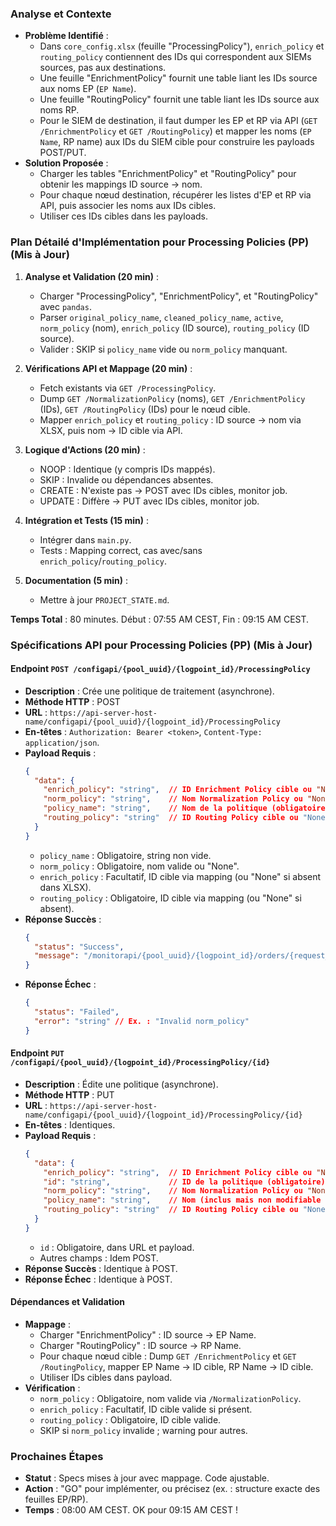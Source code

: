 ### Analyse et Contexte
- **Problème Identifié** :
  - Dans `core_config.xlsx` (feuille "ProcessingPolicy"), `enrich_policy` et `routing_policy` contiennent des IDs qui correspondent aux SIEMs sources, pas aux destinations.
  - Une feuille "EnrichmentPolicy" fournit une table liant les IDs source aux noms EP (`EP Name`).
  - Une feuille "RoutingPolicy" fournit une table liant les IDs source aux noms RP.
  - Pour le SIEM de destination, il faut dumper les EP et RP via API (`GET /EnrichmentPolicy` et `GET /RoutingPolicy`) et mapper les noms (`EP Name`, RP name) aux IDs du SIEM cible pour construire les payloads POST/PUT.
- **Solution Proposée** :
  - Charger les tables "EnrichmentPolicy" et "RoutingPolicy" pour obtenir les mappings ID source → nom.
  - Pour chaque nœud destination, récupérer les listes d'EP et RP via API, puis associer les noms aux IDs cibles.
  - Utiliser ces IDs cibles dans les payloads.

### Plan Détailé d'Implémentation pour Processing Policies (PP) (Mis à Jour)
1. **Analyse et Validation (20 min)** :
   - Charger "ProcessingPolicy", "EnrichmentPolicy", et "RoutingPolicy" avec `pandas`.
   - Parser `original_policy_name`, `cleaned_policy_name`, `active`, `norm_policy` (nom), `enrich_policy` (ID source), `routing_policy` (ID source).
   - Valider : SKIP si `policy_name` vide ou `norm_policy` manquant.

2. **Vérifications API et Mappage (20 min)** :
   - Fetch existants via `GET /ProcessingPolicy`.
   - Dump `GET /NormalizationPolicy` (noms), `GET /EnrichmentPolicy` (IDs), `GET /RoutingPolicy` (IDs) pour le nœud cible.
   - Mapper `enrich_policy` et `routing_policy` : ID source → nom via XLSX, puis nom → ID cible via API.

3. **Logique d'Actions (20 min)** :
   - NOOP : Identique (y compris IDs mappés).
   - SKIP : Invalide ou dépendances absentes.
   - CREATE : N'existe pas → POST avec IDs cibles, monitor job.
   - UPDATE : Diffère → PUT avec IDs cibles, monitor job.

4. **Intégration et Tests (15 min)** :
   - Intégrer dans `main.py`.
   - Tests : Mapping correct, cas avec/sans `enrich_policy`/`routing_policy`.

5. **Documentation (5 min)** :
   - Mettre à jour `PROJECT_STATE.md`.

**Temps Total** : 80 minutes. Début : 07:55 AM CEST, Fin : 09:15 AM CEST.

### Spécifications API pour Processing Policies (PP) (Mis à Jour)
#### Endpoint `POST /configapi/{pool_uuid}/{logpoint_id}/ProcessingPolicy`
- **Description** : Crée une politique de traitement (asynchrone).
- **Méthode HTTP** : POST
- **URL** : `https://api-server-host-name/configapi/{pool_uuid}/{logpoint_id}/ProcessingPolicy`
- **En-têtes** : `Authorization: Bearer <token>`, `Content-Type: application/json`.
- **Payload Requis** :
  ```json
  {
    "data": {
      "enrich_policy": "string",  // ID Enrichment Policy cible ou "None" (facultatif)
      "norm_policy": "string",    // Nom Normalization Policy ou "None" (obligatoire)
      "policy_name": "string",    // Nom de la politique (obligatoire)
      "routing_policy": "string"  // ID Routing Policy cible ou "None" (obligatoire)
    }
  }
  ```
  - `policy_name` : Obligatoire, string non vide.
  - `norm_policy` : Obligatoire, nom valide ou "None".
  - `enrich_policy` : Facultatif, ID cible via mapping (ou "None" si absent dans XLSX).
  - `routing_policy` : Obligatoire, ID cible via mapping (ou "None" si absent).
- **Réponse Succès** :
  ```json
  {
    "status": "Success",
    "message": "/monitorapi/{pool_uuid}/{logpoint_id}/orders/{request_id}"
  }
  ```
- **Réponse Échec** :
  ```json
  {
    "status": "Failed",
    "error": "string" // Ex. : "Invalid norm_policy"
  }
  ```

#### Endpoint `PUT /configapi/{pool_uuid}/{logpoint_id}/ProcessingPolicy/{id}`
- **Description** : Édite une politique (asynchrone).
- **Méthode HTTP** : PUT
- **URL** : `https://api-server-host-name/configapi/{pool_uuid}/{logpoint_id}/ProcessingPolicy/{id}`
- **En-têtes** : Identiques.
- **Payload Requis** :
  ```json
  {
    "data": {
      "enrich_policy": "string",  // ID Enrichment Policy cible ou "None" (facultatif)
      "id": "string",             // ID de la politique (obligatoire)
      "norm_policy": "string",    // Nom Normalization Policy ou "None" (obligatoire)
      "policy_name": "string",    // Nom (inclus mais non modifiable ?)
      "routing_policy": "string"  // ID Routing Policy cible ou "None" (obligatoire)
    }
  }
  ```
  - `id` : Obligatoire, dans URL et payload.
  - Autres champs : Idem POST.
- **Réponse Succès** : Identique à POST.
- **Réponse Échec** : Identique à POST.

#### Dépendances et Validation
- **Mappage** :
  - Charger "EnrichmentPolicy" : ID source → EP Name.
  - Charger "RoutingPolicy" : ID source → RP Name.
  - Pour chaque nœud cible : Dump `GET /EnrichmentPolicy` et `GET /RoutingPolicy`, mapper EP Name → ID cible, RP Name → ID cible.
  - Utiliser IDs cibles dans payload.
- **Vérification** :
  - `norm_policy` : Obligatoire, nom valide via `/NormalizationPolicy`.
  - `enrich_policy` : Facultatif, ID cible valide si présent.
  - `routing_policy` : Obligatoire, ID cible valide.
  - SKIP si `norm_policy` invalide ; warning pour autres.

### Prochaines Étapes
- **Statut** : Specs mises à jour avec mappage. Code ajustable.
- **Action** : "GO" pour implémenter, ou précisez (ex. : structure exacte des feuilles EP/RP).
- **Temps** : 08:00 AM CEST. OK pour 09:15 AM CEST !
